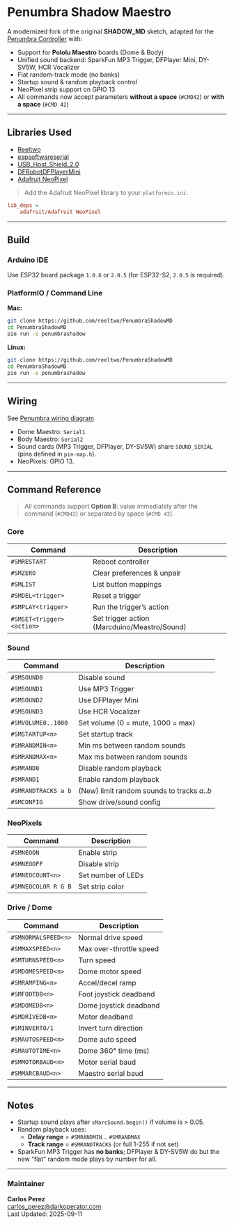 # Penumbra Shadow Maestro

A modernized fork of the original **SHADOW_MD** sketch, adapted for the [Penumbra Controller](https://github.com/reeltwo/PenumbraShadowMD) with:

- Support for **Pololu Maestro** boards (Dome & Body)
- Unified sound backend: SparkFun MP3 Trigger, DFPlayer Mini, DY-SV5W, HCR Vocalizer
- Flat random-track mode (no banks)
- Startup sound & random playback control
- NeoPixel strip support on GPIO 13
- All commands now accept parameters **without a space** (`#CMD42`) or **with a space** (`#CMD 42`)

---

## Libraries Used

- [Reeltwo](https://github.com/reeltwo/Reeltwo)  
- [espsoftwareserial](https://github.com/rimim/espsoftwareserial)  
- [USB_Host_Shield_2.0](https://github.com/reeltwo/USB_Host_Shield_2.0)  
- [DFRobotDFPlayerMini](https://github.com/DFRobot/DFRobotDFPlayerMini)  
- [Adafruit NeoPixel](https://github.com/adafruit/Adafruit_NeoPixel)

> Add the Adafruit NeoPixel library to your `platformio.ini`:
```ini
lib_deps =
    adafruit/Adafruit NeoPixel
```

---

## Build

### Arduino IDE
Use ESP32 board package `1.0.6` or `2.0.5` (for ESP32-S2, `2.0.5` is required).

### PlatformIO / Command Line

**Mac:**
```bash
git clone https://github.com/reeltwo/PenumbraShadowMD
cd PenumbraShadowMD
pio run -e penumbrashadow
```

**Linux:**
```bash
git clone https://github.com/reeltwo/PenumbraShadowMD
cd PenumbraShadowMD
pio run -e penumbrashadow
```

---

## Wiring

See [Penumbra wiring diagram](https://user-images.githubusercontent.com/16616950/222179232-cd7f6191-de23-43d3-b792-a73715196444.png)

- Dome Maestro: `Serial1`
- Body Maestro: `Serial2`
- Sound cards (MP3 Trigger, DFPlayer, DY-SV5W) share `SOUND_SERIAL` (pins defined in `pin-map.h`).
- NeoPixels: GPIO 13.

---

## Command Reference

> All commands support **Option B**: value immediately after the command (`#CMD42`) or separated by space (`#CMD 42`).

### Core
| Command | Description |
|---------|-------------|
| `#SMRESTART` | Reboot controller |
| `#SMZERO` | Clear preferences & unpair |
| `#SMLIST` | List button mappings |
| `#SMDEL<trigger>` | Reset a trigger |
| `#SMPLAY<trigger>` | Run the trigger’s action |
| `#SMSET<trigger> <action>` | Set trigger action (Marcduino/Meastro/Sound) |

### Sound
| Command | Description |
|---------|-------------|
| `#SMSOUND0` | Disable sound |
| `#SMSOUND1` | Use MP3 Trigger |
| `#SMSOUND2` | Use DFPlayer Mini |
| `#SMSOUND3` | Use HCR Vocalizer |
| `#SMVOLUME0..1000` | Set volume (0 = mute, 1000 = max) |
| `#SMSTARTUP<n>` | Set startup track |
| `#SMRANDMIN<n>` | Min ms between random sounds |
| `#SMRANDMAX<n>` | Max ms between random sounds |
| `#SMRAND0` | Disable random playback |
| `#SMRAND1` | Enable random playback |
| `#SMRANDTRACKS a b` | (New) limit random sounds to tracks *a..b* |
| `#SMCONFIG` | Show drive/sound config |

### NeoPixels
| Command | Description |
|---------|-------------|
| `#SMNEOON` | Enable strip |
| `#SMNEOOFF` | Disable strip |
| `#SMNEOCOUNT<n>` | Set number of LEDs |
| `#SMNEOCOLOR R G B` | Set strip color |

### Drive / Dome
| Command | Description |
|---------|-------------|
| `#SMNORMALSPEED<n>` | Normal drive speed |
| `#SMMAXSPEED<n>` | Max over-throttle speed |
| `#SMTURNSPEED<n>` | Turn speed |
| `#SMDOMESPEED<n>` | Dome motor speed |
| `#SMRAMPING<n>` | Accel/decel ramp |
| `#SMFOOTDB<n>` | Foot joystick deadband |
| `#SMDOMEDB<n>` | Dome joystick deadband |
| `#SMDRIVEDB<n>` | Motor deadband |
| `#SMINVERT0/1` | Invert turn direction |
| `#SMAUTOSPEED<n>` | Dome auto speed |
| `#SMAUTOTIME<n>` | Dome 360° time (ms) |
| `#SMMOTORBAUD<n>` | Motor serial baud |
| `#SMMARCBAUD<n>` | Maestro serial baud |

---

## Notes

- Startup sound plays after `sMarcSound.begin()` if volume is > 0.05.
- Random playback uses:
  - **Delay range** = `#SMRANDMIN` .. `#SMRANDMAX`
  - **Track range** = `#SMRANDTRACKS` (or full 1-255 if not set)
- SparkFun MP3 Trigger has **no banks**; DFPlayer & DY-SV5W do but the new “flat” random mode plays by number for all.

---

### Maintainer
**Carlos Perez**  
[carlos_perez@darkoperator.com](mailto:carlos_perez@darkoperator.com)  
Last Updated: 2025-09-11
